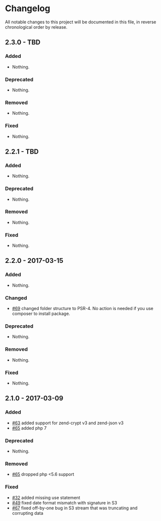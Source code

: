 # Changelog

All notable changes to this project will be documented in this file, in reverse chronological order by release.

## 2.3.0 - TBD

### Added

- Nothing.

### Deprecated

- Nothing.

### Removed

- Nothing.

### Fixed

- Nothing.

## 2.2.1 - TBD

### Added

- Nothing.

### Deprecated

- Nothing.

### Removed

- Nothing.

### Fixed

- Nothing.

## 2.2.0 - 2017-03-15

### Added

- Nothing.

### Changed

- [#69](https://github.com/zendframework/ZendService_Amazon/pull/69) changed
  folder structure to PSR-4. No action is needed if you use composer to install
  package.

### Deprecated

- Nothing.

### Removed

- Nothing.

### Fixed

- Nothing.

## 2.1.0 - 2017-03-09

### Added

- [#63](https://github.com/zendframework/ZendService_Amazon/pull/63) added
  support for zend-crypt v3 and zend-json v3
- [#65](https://github.com/zendframework/ZendService_Amazon/pull/65) added php 7

### Deprecated

- Nothing.

### Removed

- [#65](https://github.com/zendframework/ZendService_Amazon/pull/65) dropped
  php <5.6 support

### Fixed

- [#32](https://github.com/zendframework/ZendService_Amazon/pull/48) added
  missing use statement
- [#49](https://github.com/zendframework/ZendService_Amazon/pull/49) fixed date
  format mismatch with signature in S3
- [#67](https://github.com/zendframework/ZendService_Amazon/pull/67) fixed
  off-by-one bug in S3 stream that was truncating and corrupting data

